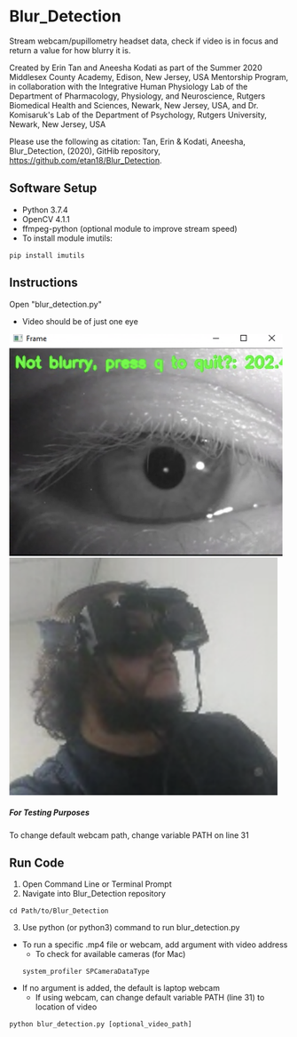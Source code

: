 # Blur_Detection
Stream webcam/pupillometry headset data, check if video is in focus and
return a value for how blurry it is.

Created by Erin Tan and Aneesha Kodati as part of the Summer 2020 Middlesex County Academy, Edison, New Jersey, USA Mentorship Program, in collaboration with the Integrative Human Physiology Lab of the Department of Pharmacology, Physiology, and Neuroscience, Rutgers Biomedical Health and Sciences, Newark, New Jersey, USA, and Dr. Komisaruk's Lab of the Department of Psychology, Rutgers University, Newark, New Jersey, USA

Please use the following as citation: Tan, Erin & Kodati, Aneesha, Blur_Detection, (2020), GitHib repository, https://github.com/etan18/Blur_Detection.

## Software Setup
- Python 3.7.4
- OpenCV 4.1.1
- ffmpeg-python (optional module to improve stream speed)
- To install module imutils:
```
pip install imutils
```

## Instructions
Open "blur_detection.py"   
- Video should be of just one eye

![Headset](Images/eye.png)
![Pupil](Images/headset1.png)

##### For Testing Purposes
To change default webcam path, change variable PATH on line 31


## Run Code
1. Open Command Line or Terminal Prompt
2. Navigate into Blur_Detection repository
```
cd Path/to/Blur_Detection
```
3. Use python (or python3) command to run blur_detection.py
- To run a specific .mp4 file or webcam, add argument with video address
  - To check for available cameras (for Mac)
  ```
  system_profiler SPCameraDataType
  ```
- If no argument is added, the default is laptop webcam
  - If using webcam, can change default variable PATH (line 31) to location of video
```
python blur_detection.py [optional_video_path]
```
